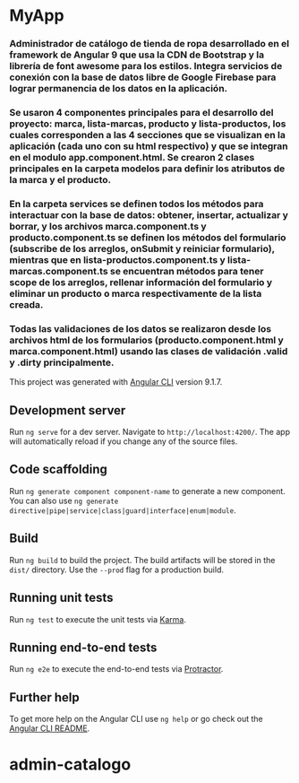 # MyApp
### Administrador de catálogo de tienda de ropa desarrollado en el framework de Angular 9 que usa la CDN de Bootstrap y la librería de font awesome para los estilos. Integra servicios de conexión con la base de datos libre de Google Firebase para lograr permanencia de los datos en la aplicación. 


### Se usaron 4 componentes principales para el desarrollo del proyecto: marca, lista-marcas, producto y lista-productos, los cuales corresponden a las 4 secciones que se visualizan en la aplicación (cada uno con su html respectivo) y que se integran en el modulo app.component.html. Se crearon 2 clases principales en la carpeta modelos para definir los atributos de la marca y el producto. 


### En la carpeta services se definen todos los métodos para interactuar con la base de datos: obtener, insertar, actualizar y borrar, y los archivos marca.component.ts y producto.component.ts se definen los métodos del formulario (subscribe de los arreglos, onSubmit y reiniciar formulario), mientras que en lista-productos.component.ts y lista-marcas.component.ts se encuentran métodos para tener scope de los arreglos, rellenar información del formulario y eliminar un producto o marca respectivamente de la lista creada. 


### Todas las validaciones  de los datos se realizaron desde los archivos html de los formularios (producto.component.html y marca.component.html) usando las clases de validación .valid y .dirty principalmente. 



This project was generated with [Angular CLI](https://github.com/angular/angular-cli) version 9.1.7.

## Development server

Run `ng serve` for a dev server. Navigate to `http://localhost:4200/`. The app will automatically reload if you change any of the source files.

## Code scaffolding

Run `ng generate component component-name` to generate a new component. You can also use `ng generate directive|pipe|service|class|guard|interface|enum|module`.

## Build

Run `ng build` to build the project. The build artifacts will be stored in the `dist/` directory. Use the `--prod` flag for a production build.

## Running unit tests

Run `ng test` to execute the unit tests via [Karma](https://karma-runner.github.io).

## Running end-to-end tests

Run `ng e2e` to execute the end-to-end tests via [Protractor](http://www.protractortest.org/).

## Further help

To get more help on the Angular CLI use `ng help` or go check out the [Angular CLI README](https://github.com/angular/angular-cli/blob/master/README.md).
# admin-catalogo

